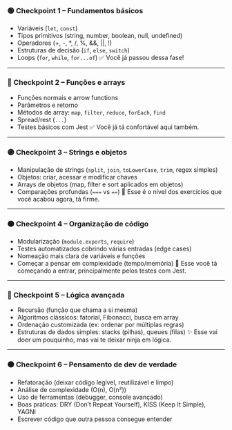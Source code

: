 ### 🟢 Checkpoint 1 – Fundamentos básicos

* Variáveis (`let`, `const`)
* Tipos primitivos (string, number, boolean, null, undefined)
* Operadores (+, -, *, /, %, &&, ||, !)
* Estruturas de decisão (`if`, `else`, `switch`)
* Loops (`for`, `while`, `for...of`)
  ✅ Você já passou dessa fase!

---

### 🔵 Checkpoint 2 – Funções e arrays

* Funções normais e arrow functions
* Parâmetros e retorno
* Métodos de array: `map`, `filter`, `reduce`, `forEach`, `find`
* Spread/rest (`...`)
* Testes básicos com Jest
  ✅ Você já tá confortável aqui também.

---

### 🟣 Checkpoint 3 – Strings e objetos

* Manipulação de strings (`split`, `join`, `toLowerCase`, `trim`, regex simples)
* Objetos: criar, acessar e modificar chaves
* Arrays de objetos (map, filter e sort aplicados em objetos)
* Comparações profundas (`===` vs `==`)
  🚀 Esse é o nível dos exercícios que você acabou agora, tá firme.

---

### 🟠 Checkpoint 4 – Organização de código

* Modularização (`module.exports`, `require`)
* Testes automatizados cobrindo várias entradas (edge cases)
* Nomeação mais clara de variáveis e funções
* Começar a pensar em complexidade (tempo/memória)
  👀 Esse você tá começando a entrar, principalmente pelos testes com Jest.

---

### 🔴 Checkpoint 5 – Lógica avançada

* Recursão (função que chama a si mesma)
* Algoritmos clássicos: fatorial, Fibonacci, busca em array
* Ordenação customizada (ex: ordenar por múltiplas regras)
* Estruturas de dados simples: stacks (pilhas), queues (filas)
  ✨ Esse vai doer um pouquinho, mas vai te deixar ninja em lógica.

---

### ⚫ Checkpoint 6 – Pensamento de dev de verdade

* Refatoração (deixar código legível, reutilizável e limpo)
* Análise de complexidade (O(n), O(n²))
* Uso de ferramentas (debugger, console avançado)
* Boas práticas: DRY (Don’t Repeat Yourself), KISS (Keep It Simple), YAGNI
* Escrever código que outra pessoa consegue entender
